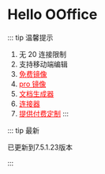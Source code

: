 # Hello OOffice

::: tip 温馨提示

1. 无 20 连接限制
2. 支持移动端编辑
3. <a href="./paid-custom-free/" style="color:red">免费镜像</a>
4. <a href="./paid-custom-image/" style="color:red">pro 镜像</a>
5. <a href="./paid-custom-builder/7.5.1.23/" style="color:red">文档生成器</a>
5. <a href="./paid-custom-image/connector/" style="color:red">连接器</a>
6. <a href="./paid-custom/" style="color:red">提供付费定制</a>
:::
<!-- 3. <a target="_blank" href="https://hub.docker.com/r/knoxzhang/oo-ce-docker-license">下载</a> -->

::: tip 最新

已更新到7.5.1.23版本
<!-- 建议暂时不要使用 7.2.x 以上的版本，因为对中文切换操作不友好。 -->

:::
<script setup>
import Footer from './components/Footer.vue'
</script>

<Footer/>
